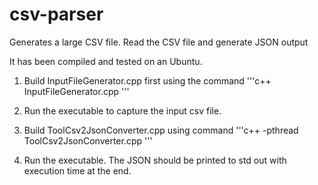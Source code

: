 # csv-parser
Generates a large CSV file. Read the CSV file and generate JSON output


It has been compiled and tested on an Ubuntu.

1. Build InputFileGenerator.cpp first using the command
       '''c++ InputFileGenerator.cpp '''
       
2. Run the executable to capture the input csv file.

3. Build ToolCsv2JsonConverter.cpp using command
       '''c++ -pthread ToolCsv2JsonConverter.cpp '''

4. Run the executable. The JSON should be printed to std out with execution time at the end.

